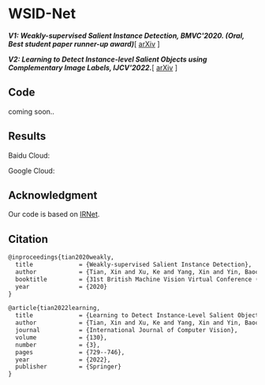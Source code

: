 

# WSID-Net

***V1: Weakly-supervised Salient Instance Detection, BMVC'2020. (Oral, Best student paper runner-up award)***[ [arXiv](https://arxiv.org/abs/2111.10137) ]

***V2: Learning to Detect Instance-level Salient Objects using Complementary Image Labels, IJCV'2022.***[ [arXiv](https://arxiv.org/abs/2009.13898) ]


## Code
coming soon..

## Results
Baidu Cloud: 

Google Cloud:



## Acknowledgment

Our code is based on [IRNet](https://github.com/NVIDIA/MinkowskiEngine). 



## Citation

```tex
@inproceedings{tian2020weakly,
  title             = {Weakly-supervised Salient Instance Detection},
  author            = {Tian, Xin and Xu, Ke and Yang, Xin and Yin, Baocai and Lau, Rynson WH},
  booktitle         = {31st British Machine Vision Virtual Conference (BMVC)},
  year              = {2020}
}
```

```tex
@article{tian2022learning,
  title             = {Learning to Detect Instance-Level Salient Objects Using Complementary Image Labels},
  author            = {Tian, Xin and Xu, Ke and Yang, Xin and Yin, Baocai and Lau, Rynson WH},
  journal           = {International Journal of Computer Vision},
  volume            = {130},
  number            = {3},
  pages             = {729--746},
  year              = {2022},
  publisher         = {Springer}
}
```


